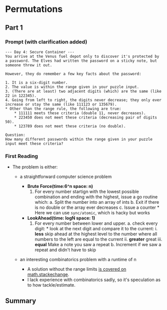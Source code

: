 # Permutations

## Part 1
### Prompt (with clarification added)
```
--- Day 4: Secure Container ---
You arrive at the Venus fuel depot only to discover it's protected by a password. The Elves had written the password on a sticky note, but someone threw it out.

However, they do remember a few key facts about the password:

1. It is a six-digit number.
2. The value is within the range given in your puzzle input.
3. (There are at least) two adjacent digits (which) are the same (like 22 in 122345).
4. Going from left to right, the digits never decrease; they only ever increase or stay the same (like 111123 or 135679).
* Other than the range rule, the following are true:
    * 111111 meets these criteria (double 11, never decreases).
    * 223450 does not meet these criteria (decreasing pair of digits 50).
    * 123789 does not meet these criteria (no double).

Question:
How many different passwords within the range given in your puzzle input meet these criteria?
```

### First Reading

* The problem is either:
    *  a straightforward computer science problem
        * **Brute Force(time:6^n space: n)**
            1.  For every number startign with the lowest possible combination and ending with the highest, issue a go routine which:
                a. Split the number into an array of ints
                b. Exit if there is no double or the array ever decreases
                c. Issue a counter
                    * Here we can use `sync/atomic`, which is hacky but works
        * **LookAhead(time: logN space: 1)**
            1. For every number between lower and upper. 
                a. check every digit:
                    * look at the next digit and compare it to the current:
                        i. **less** skip ahead at the highest level to the number where all numbers to the left are equal to the current 
                        ii. **greater** great
                        iii. **equal** Make a note you saw a repeat
                b. Increment if we saw a repeat and didn't have to skip


                    

    * an interesting combinatorics problem with a runtime of n
        * A solution without the range limits [is covered on math.stackechange](https://math.stackexchange.com/questions/336734/combinatorics-how-to-find-the-number-of-sets-of-numbers-in-increasing-order/336768#336768).  
        * I lack experience with combinatorics sadly, so it's speculation as to how tackle/estimate.


## Summary
